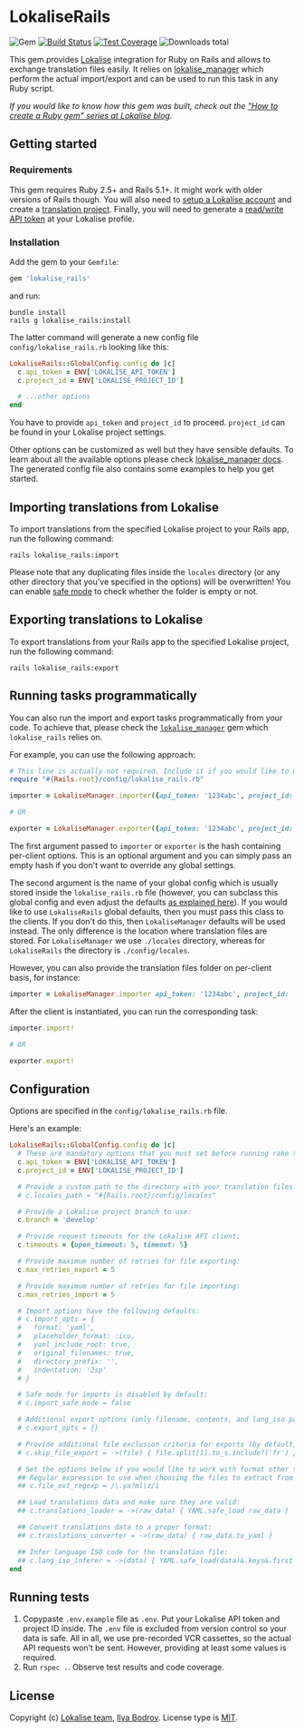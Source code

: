 # LokaliseRails

![Gem](https://img.shields.io/gem/v/lokalise_rails)
[![Build Status](https://travis-ci.com/bodrovis/lokalise_rails.svg?branch=master)](https://travis-ci.com/github/bodrovis/lokalise_rails)
[![Test Coverage](https://codecov.io/gh/bodrovis/lokalise_rails/graph/badge.svg)](https://codecov.io/gh/bodrovis/lokalise_rails)
![Downloads total](https://img.shields.io/gem/dt/lokalise_rails)

This gem provides [Lokalise](http://lokalise.com) integration for Ruby on Rails and allows to exchange translation files easily. It relies on [lokalise_manager](https://github.com/bodrovis/lokalise_manager) which perform the actual import/export and can be used to run this task in any Ruby script.

*If you would like to know how this gem was built, check out the ["How to create a Ruby gem" series at Lokalise blog](https://lokalise.com/blog/create-a-ruby-gem-basics/).*

## Getting started

### Requirements

This gem requires Ruby 2.5+ and Rails 5.1+. It might work with older versions of Rails though. You will also need to [setup a Lokalise account](https://app.lokalise.com/signup) and create a [translation project](https://docs.lokalise.com/en/articles/1400460-projects). Finally, you will need to generate a [read/write API token](https://docs.lokalise.com/en/articles/1929556-api-tokens) at your Lokalise profile.

### Installation

Add the gem to your `Gemfile`:

```ruby
gem 'lokalise_rails'
```

and run:

```
bundle install
rails g lokalise_rails:install
```

The latter command will generate a new config file `config/lokalise_rails.rb` looking like this:

```ruby
LokaliseRails::GlobalConfig.config do |c|
  c.api_token = ENV['LOKALISE_API_TOKEN']
  c.project_id = ENV['LOKALISE_PROJECT_ID']

  # ...other options
end
```

You have to provide `api_token` and `project_id` to proceed. `project_id` can be found in your Lokalise project settings.

Other options can be customized as well but they have sensible defaults. To learn about all the available options please check [lokalise_manager docs](https://github.com/bodrovis/lokalise_manager#configuration). The generated config file also contains some examples to help you get started.

## Importing translations from Lokalise

To import translations from the specified Lokalise project to your Rails app, run the following command:

```
rails lokalise_rails:import
```

Please note that any duplicating files inside the `locales` directory (or any other directory that you've specified in the options) will be overwritten! You can enable [safe mode](https://github.com/bodrovis/lokalise_manager#import-config) to check whether the folder is empty or not.

## Exporting translations to Lokalise

To export translations from your Rails app to the specified Lokalise project, run the following command:

```
rails lokalise_rails:export
```

## Running tasks programmatically

You can also run the import and export tasks programmatically from your code. To achieve that, please check the [`lokalise_manager`](https://github.com/bodrovis/lokalise_manager) gem which `lokalise_rails` relies on.

For example, you can use the following approach:

```ruby
# This line is actually not required. Include it if you would like to use your global settings:
require "#{Rails.root}/config/lokalise_rails.rb"

importer = LokaliseManager.importer({api_token: '1234abc', project_id: '123.abc'}, LokaliseRails::GlobalConfig)

# OR

exporter = LokaliseManager.exporter({api_token: '1234abc', project_id: '123.abc'}, LokaliseRails::GlobalConfig)
```

The first argument passed to `importer` or `exporter` is the hash containing per-client options. This is an optional argument and you can simply pass an empty hash if you don't want to override any global settings.

The second argument is the name of your global config which is usually stored inside the `lokalise_rails.rb` file (however, you can subclass this global config and even adjust the defaults [as explained here](https://github.com/bodrovis/lokalise_manager#overriding-defaults)). If you would like to use `LokaliseRails` global defaults, then you must pass this class to the clients. If you don't do this, then `LokaliseManager` defaults will be used instead. The only difference is the location where translation files are stored. For `LokaliseManager` we use `./locales` directory, whereas for `LokaliseRails` the directory is `./config/locales`.

However, you can also provide the translation files folder on per-client basis, for instance:

```ruby
importer = LokaliseManager.importer api_token: '1234abc', project_id: '123.abc', locales_path: "#{Rails.root}/config/locales"
```

After the client is instantiated, you can run the corresponding task:

```ruby
importer.import!

# OR 

exporter.export!
```

## Configuration

Options are specified in the `config/lokalise_rails.rb` file.

Here's an example:

```ruby
LokaliseRails::GlobalConfig.config do |c|
  # These are mandatory options that you must set before running rake tasks:
  c.api_token = ENV['LOKALISE_API_TOKEN']
  c.project_id = ENV['LOKALISE_PROJECT_ID']

  # Provide a custom path to the directory with your translation files:
  # c.locales_path = "#{Rails.root}/config/locales"

  # Provide a Lokalise project branch to use:
  c.branch = 'develop'

  # Provide request timeouts for the Lokalise API client:
  c.timeouts = {open_timeout: 5, timeout: 5}

  # Provide maximum number of retries for file exporting:
  c.max_retries_export = 5

  # Provide maximum number of retries for file importing:
  c.max_retries_import = 5

  # Import options have the following defaults:
  # c.import_opts = {
  #   format: 'yaml',
  #   placeholder_format: :icu,
  #   yaml_include_root: true,
  #   original_filenames: true,
  #   directory_prefix: '',
  #   indentation: '2sp'
  # }

  # Safe mode for imports is disabled by default:
  # c.import_safe_mode = false

  # Additional export options (only filename, contents, and lang_iso params are provided by default)
  # c.export_opts = {}

  # Provide additional file exclusion criteria for exports (by default, any file with the proper extension will be exported)
  # c.skip_file_export = ->(file) { file.split[1].to_s.include?('fr') }

  # Set the options below if you would like to work with format other than YAML
  ## Regular expression to use when choosing the files to extract from the downloaded archive and upload to Lokalise
  ## c.file_ext_regexp = /\.ya?ml\z/i

  ## Load translations data and make sure they are valid:
  ## c.translations_loader = ->(raw_data) { YAML.safe_load raw_data }

  ## Convert translations data to a proper format:
  ## c.translations_converter = ->(raw_data) { raw_data.to_yaml }

  ## Infer language ISO code for the translation file:
  ## c.lang_iso_inferer = ->(data) { YAML.safe_load(data)&.keys&.first }
end
```

## Running tests

1. Copypaste `.env.example` file as `.env`. Put your Lokalise API token and project ID inside. The `.env` file is excluded from version control so your data is safe. All in all, we use pre-recorded VCR cassettes, so the actual API requests won’t be sent. However, providing at least some values is required.
2. Run `rspec .`. Observe test results and code coverage.

## License

Copyright (c) [Lokalise team](http://lokalise.com), [Ilya Bodrov](http://bodrovis.tech). License type is [MIT](https://github.com/bodrovis/lokalise_rails/blob/master/LICENSE).
